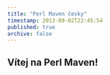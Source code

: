 ```yaml
---
title: "Perl Maven česky"
timestamp: 2013-09-02T22:45:54
published: true
archive: false
---
```


## Vítej na Perl Maven!

<div class="main-content">
</div>


